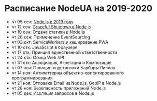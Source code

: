 # Расписание NodeUA на 2019-2020

- чт 05 сен: [Node.js в 2019 году](https://youtu.be/CUU49jjHloM)
- чт 12 сен: [Graceful Shutdown в Node.js](https://youtu.be/ZstnowFeCe0)
- чт 19 сен: Отдача статики в Node.js
- чт 26 сен: Применение EventSourcing
- чт 03 окт: ServiceWorkers и кеширование PWA
- чт 10 отк: JavaScript в браузере
- чт 17 отк: Принцип единственной ответственности
- чт 24 отк: Обзор Web API
- чт 31 отк: Ассоциация, Агрегация и Композиция
- чт 07 ноя: Принцип подстановки Барбары Лисков
- чт 14 ноя: Антипаттерны объектно-ориентированного программирования
- чт 21 ноя: Отправка Email из Node.js, GeoIP в Node.js
- чт 28 ноя: Безопасность приложений Node.js
- чт 05 дек: Изоляция запросов в Node.js
